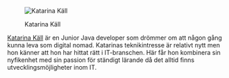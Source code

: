 <div class="author-byline">
<figure class = "figure left">
<img src="image/katarina.png?w=100" alt="Katarina Käll">
<figcaption>
<p>Katarina Käll</p>
</figcaption>
</figure>
<p><a class =byline-name href="https://www.linkedin.com/in/katarina-k%C3%A4ll-25a20395/">Katarina Käll</a>
är en Junior Java developer som drömmer om att någon gång kunna leva som digital nomad. Katarinas teknikintresse är relativt nytt men hon känner att hon har hittat rätt i IT-branschen. Här får hon kombinera sin nyfikenhet med sin passion för ständigt lärande då det alltid finns utvecklingsmöjligheter inom IT.</p>
</div>
